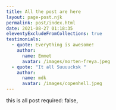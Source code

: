 ```yaml
---
title: All the post are here
layout: page-post.njk
permalink: post/index.html
date: 2021-08-27 01:18:35
eleventyExcludeFromCollections: true
testimonials:
  - quote: Everything is awesome!
    author:
      name: Emmet
      avatar: /images/morten-freya.jpeg
  - quote: "It all Suuuucksk "
    author:
      name: mdk
      avatar: /images/copenhell.jpeg
---
```

this is all post  required: false,